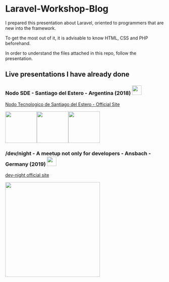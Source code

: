 # Laravel-Workshop-Blog

I prepared this presentation about Laravel, oriented to programmers that are new into the framework.

To get the most out of it, it is advisable to know HTML, CSS and PHP beforehand.

In order to understand the files attached in this repo, follow the presentation.

## Live presentations I have already done
### Nodo SDE - Santiago del Estero - Argentina (2018) <img src="https://github.com/juancarmo/laravel-workshop-blog/blob/master/repo_extra/flag_argentina.png" width=30>
[Nodo Tecnologico de Santiago del Estero -  Official Site](http://nodosde.gob.ar/)

<img src="https://github.com/juancarmo/laravel-workshop-blog/blob/master/repo_extra/nodosde.png" width=100><img src="https://github.com/juancarmo/laravel-workshop-blog/blob/master/repo_extra/nodo1.jpg" width=100><img src="https://github.com/juancarmo/laravel-workshop-blog/blob/master/repo_extra/nodo2.jpg" width=100>

### /dev/night - A meetup not only for developers - Ansbach - Germany (2019) <img src="https://github.com/juancarmo/laravel-workshop-blog/blob/master/repo_extra/flag_germany.png" width=30>
[dev-night official site](https://dev-night.io/)

<img src="https://github.com/juancarmo/laravel-workshop-blog/blob/master/repo_extra/dev_night-logo.png" width=300>
